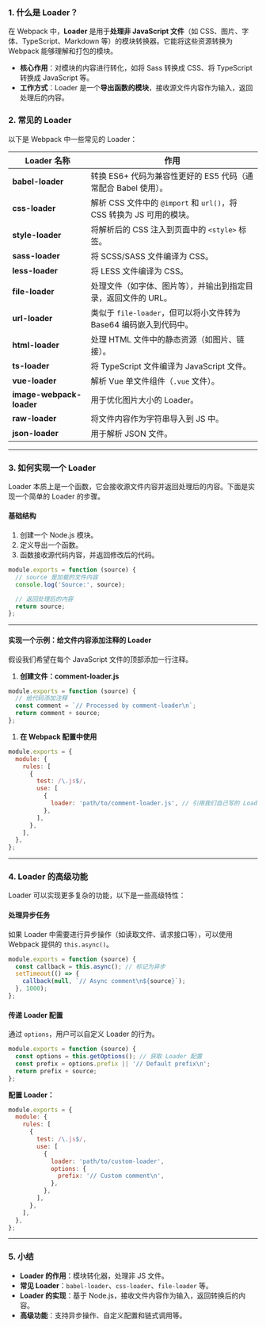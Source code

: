 ### **1. 什么是 Loader？**

在 Webpack 中，**Loader** 是用于**处理非 JavaScript 文件**（如 CSS、图片、字体、TypeScript、Markdown 等）的模块转换器。它能将这些资源转换为 Webpack 能够理解和打包的模块。

- **核心作用**：对模块的内容进行转化，如将 Sass 转换成 CSS、将 TypeScript 转换成 JavaScript 等。
- **工作方式**：Loader 是一个**导出函数的模块**，接收源文件内容作为输入，返回处理后的内容。

### **2. 常见的 Loader**

以下是 Webpack 中一些常见的 Loader：

| **Loader 名称**          | **作用**                                                     |
| ------------------------ | ------------------------------------------------------------ |
| **babel-loader**         | 转换 ES6+ 代码为兼容性更好的 ES5 代码（通常配合 Babel 使用）。 |
| **css-loader**           | 解析 CSS 文件中的 `@import` 和 `url()`，将 CSS 转换为 JS 可用的模块。 |
| **style-loader**         | 将解析后的 CSS 注入到页面中的 `<style>` 标签。               |
| **sass-loader**          | 将 SCSS/SASS 文件编译为 CSS。                                |
| **less-loader**          | 将 LESS 文件编译为 CSS。                                     |
| **file-loader**          | 处理文件（如字体、图片等），并输出到指定目录，返回文件的 URL。 |
| **url-loader**           | 类似于 `file-loader`，但可以将小文件转为 Base64 编码嵌入到代码中。 |
| **html-loader**          | 处理 HTML 文件中的静态资源（如图片、链接）。                 |
| **ts-loader**            | 将 TypeScript 文件编译为 JavaScript 文件。                   |
| **vue-loader**           | 解析 Vue 单文件组件（`.vue` 文件）。                         |
| **image-webpack-loader** | 用于优化图片大小的 Loader。                                  |
| **raw-loader**           | 将文件内容作为字符串导入到 JS 中。                           |
| **json-loader**          | 用于解析 JSON 文件。                                         |

------

### **3. 如何实现一个 Loader**

Loader 本质上是一个函数，它会接收源文件内容并返回处理后的内容。下面是实现一个简单的 Loader 的步骤。

#### **基础结构**

1. 创建一个 Node.js 模块。
2. 定义导出一个函数。
3. 函数接收源代码内容，并返回修改后的代码。

```javascript
module.exports = function (source) {
  // source 是加载的文件内容
  console.log('Source:', source);

  // 返回处理后的内容
  return source;
};
```

------

#### **实现一个示例：给文件内容添加注释的 Loader**

假设我们希望在每个 JavaScript 文件的顶部添加一行注释。

1. **创建文件：comment-loader.js**

```javascript
module.exports = function (source) {
  // 给代码添加注释
  const comment = `// Processed by comment-loader\n`;
  return comment + source;
};
```

1. **在 Webpack 配置中使用**

```javascript
module.exports = {
  module: {
    rules: [
      {
        test: /\.js$/,
        use: [
          {
            loader: 'path/to/comment-loader.js', // 引用我们自己写的 Loader
          },
        ],
      },
    ],
  },
};
```

------

### **4. Loader 的高级功能**

Loader 可以实现更多复杂的功能，以下是一些高级特性：

#### **处理异步任务**

如果 Loader 中需要进行异步操作（如读取文件、请求接口等），可以使用 Webpack 提供的 `this.async()`。

```javascript
module.exports = function (source) {
  const callback = this.async(); // 标记为异步
  setTimeout(() => {
    callback(null, `// Async comment\n${source}`);
  }, 1000);
};
```

#### **传递 Loader 配置**

通过 `options`，用户可以自定义 Loader 的行为。

```javascript
module.exports = function (source) {
  const options = this.getOptions(); // 获取 Loader 配置
  const prefix = options.prefix || '// Default prefix\n';
  return prefix + source;
};
```

**配置 Loader：**

```javascript
module.exports = {
  module: {
    rules: [
      {
        test: /\.js$/,
        use: [
          {
            loader: 'path/to/custom-loader',
            options: {
              prefix: '// Custom comment\n',
            },
          },
        ],
      },
    ],
  },
};
```

------

### **5. 小结**

- **Loader 的作用**：模块转化器，处理非 JS 文件。
- **常见 Loader**：`babel-loader`、`css-loader`、`file-loader` 等。
- **Loader 的实现**：基于 Node.js，接收文件内容作为输入，返回转换后的内容。
- **高级功能**：支持异步操作、自定义配置和链式调用等。